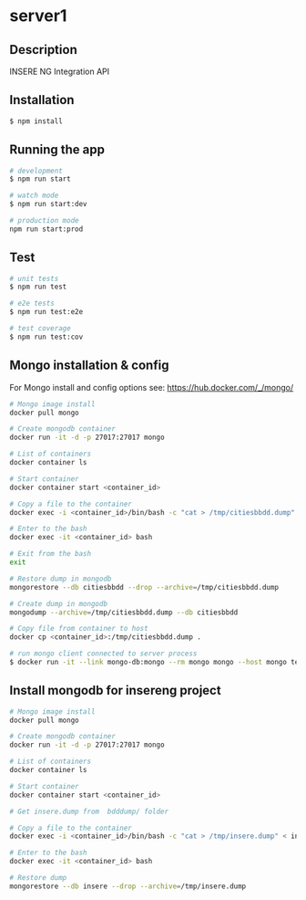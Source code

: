 # server1

## Description

INSERE NG Integration API

## Installation

```bash
$ npm install
```

## Running the app

```bash
# development
$ npm run start

# watch mode
$ npm run start:dev

# production mode
npm run start:prod
```
 
## Test

```bash
# unit tests
$ npm run test

# e2e tests
$ npm run test:e2e

# test coverage
$ npm run test:cov
```

## Mongo installation & config

For Mongo install and config options see: https://hub.docker.com/_/mongo/

```bash
# Mongo image install
docker pull mongo

# Create mongodb container
docker run -it -d -p 27017:27017 mongo

# List of containers
docker container ls

# Start container
docker container start <container_id>

# Copy a file to the container
docker exec -i <container_id>/bin/bash -c "cat > /tmp/citiesbbdd.dump" < citiesbbdd.dump

# Enter to the bash
docker exec -it <container_id> bash

# Exit from the bash
exit

# Restore dump in mongodb
mongorestore --db citiesbbdd --drop --archive=/tmp/citiesbbdd.dump

# Create dump in mongodb
mongodump --archive=/tmp/citiesbbdd.dump --db citiesbbdd 

# Copy file from container to host
docker cp <container_id>:/tmp/citiesbbdd.dump .

# run mongo client connected to server process
$ docker run -it --link mongo-db:mongo --rm mongo mongo --host mongo test

```

## Install mongodb for insereng project
```bash
# Mongo image install
docker pull mongo

# Create mongodb container
docker run -it -d -p 27017:27017 mongo

# List of containers
docker container ls

# Start container
docker container start <container_id>

# Get insere.dump from  bdddump/ folder

# Copy a file to the container
docker exec -i <container_id>/bin/bash -c "cat > /tmp/insere.dump" < insere.dump

# Enter to the bash
docker exec -it <container_id> bash

# Restore dump
mongorestore --db insere --drop --archive=/tmp/insere.dump
